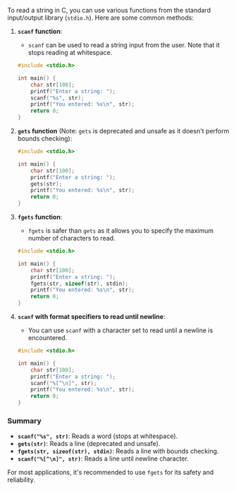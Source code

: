 To read a string in C, you can use various functions from the standard input/output library (`stdio.h`). Here are some common methods:

1. **`scanf` function**:
   - `scanf` can be used to read a string input from the user. Note that it stops reading at whitespace.
   ```c
   #include <stdio.h>

   int main() {
       char str[100];
       printf("Enter a string: ");
       scanf("%s", str);
       printf("You entered: %s\n", str);
       return 0;
   }
   ```

2. **`gets` function** (Note: `gets` is deprecated and unsafe as it doesn't perform bounds checking):
   ```c
   #include <stdio.h>

   int main() {
       char str[100];
       printf("Enter a string: ");
       gets(str);
       printf("You entered: %s\n", str);
       return 0;
   }
   ```

3. **`fgets` function**:
   - `fgets` is safer than `gets` as it allows you to specify the maximum number of characters to read.
   ```c
   #include <stdio.h>

   int main() {
       char str[100];
       printf("Enter a string: ");
       fgets(str, sizeof(str), stdin);
       printf("You entered: %s\n", str);
       return 0;
   }
   ```

4. **`scanf` with format specifiers to read until newline**:
   - You can use `scanf` with a character set to read until a newline is encountered.
   ```c
   #include <stdio.h>

   int main() {
       char str[100];
       printf("Enter a string: ");
       scanf("%[^\n]", str);
       printf("You entered: %s\n", str);
       return 0;
   }
   ```

### Summary
- **`scanf("%s", str)`**: Reads a word (stops at whitespace).
- **`gets(str)`**: Reads a line (deprecated and unsafe).
- **`fgets(str, sizeof(str), stdin)`**: Reads a line with bounds checking.
- **`scanf("%[^\n]", str)`**: Reads a line until newline character.

For most applications, it's recommended to use `fgets` for its safety and reliability.






























